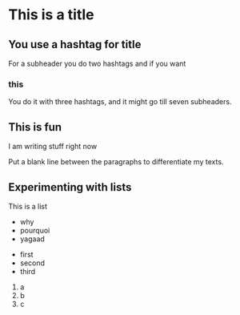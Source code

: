 # This is a title

## You use a hashtag for title

For a subheader you do two hashtags and if you want 

### this

You do it with three hashtags, and it might go till seven subheaders.

## This is fun

I am writing stuff right now

Put a blank line between the paragraphs to differentiate my texts. 

## Experimenting with lists 

This is a list

- why
- pourquoi
- yagaad

* first 
* second 
* third

1. a 
2. b
3. c

